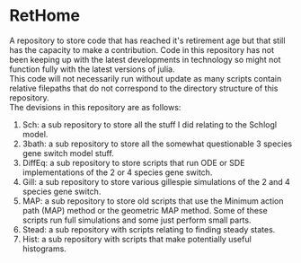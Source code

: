 # RetHome
A repository to store code that has reached it's retirement age but that still has the capacity to make a contribution.
Code in this repository has not been keeping up with the latest developments in technology so might not function fully with the latest versions of julia.\
This code will not necessarily run without update as many scripts contain relative filepaths that do not correspond to the directory structure of this repository.\
The devisions in this repository are as follows:
1) Sch: a sub repository to store all the stuff I did relating to the Schlogl model.
2) 3bath: a sub repository to store all the somewhat questionable 3 species gene switch model stuff.
3) DiffEq: a sub repository to store scripts that run ODE or SDE implementations of the 2 or 4 species gene switch.
4) Gill: a sub repository to store various gillespie simulations of the 2 and 4 species gene switch.
5) MAP: a sub repository to store old scripts that use the Minimum action path (MAP) method or the geometric MAP method. Some of these scripts run full simulations and some just perform small parts.
6) Stead: a sub repository with scripts relating to finding steady states.
7) Hist: a sub repository with scripts that make potentially useful histograms.
